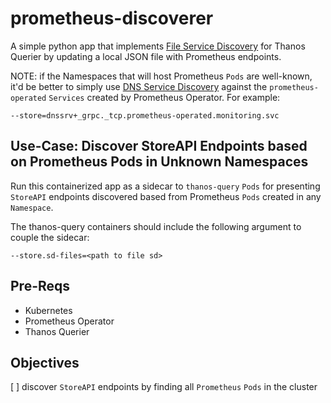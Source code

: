 # prometheus-discoverer

A simple python app that implements [File Service Discovery](https://thanos.io/tip/thanos/service-discovery.md/#file-service-discovery) for Thanos Querier by updating a local JSON file with Prometheus endpoints.

NOTE: if the Namespaces that will host Prometheus `Pods` are well-known, it'd be better to simply use [DNS Service Discovery](https://thanos.io/tip/thanos/service-discovery.md/#dns-service-discovery) against the `prometheus-operated` `Services` created by Prometheus Operator. For example:

```
--store=dnssrv+_grpc._tcp.prometheus-operated.monitoring.svc
```

## Use-Case: Discover StoreAPI Endpoints based on Prometheus Pods in Unknown Namespaces

Run this containerized app as a sidecar to `thanos-query` `Pods` for presenting `StoreAPI` endpoints discovered based from Prometheus `Pods` created in any `Namespace`. 

The thanos-query containers should include the following argument to couple the sidecar:

```
--store.sd-files=<path to file sd>
```

## Pre-Reqs

- Kubernetes
- Prometheus Operator
- Thanos Querier

## Objectives

[ ] discover `StoreAPI` endpoints by finding all `Prometheus` `Pods` in the cluster
